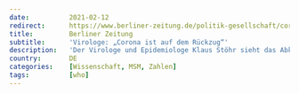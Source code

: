 ```yaml
---
date:          2021-02-12
redirect:      https://www.berliner-zeitung.de/politik-gesellschaft/corona-ist-auf-dem-rueckzug-li.139546
title:         Berliner Zeitung
subtitle:      'Virologe: „Corona ist auf dem Rückzug“'
description:   'Der Virologe und Epidemiologe Klaus Stöhr sieht das Abklingen der Corona-Pandemie. Die Angst vor den Mutationen hält er für unbegründet.'
country:       DE
categories:    [Wissenschaft, MSM, Zahlen]
tags:          [who]
---
```

